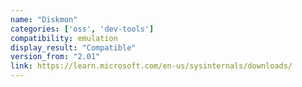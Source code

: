 ```yaml
---
name: "Diskmon"
categories: ['oss', 'dev-tools']
compatibility: emulation
display_result: "Compatible"
version_from: "2.01"
link: https://learn.microsoft.com/en-us/sysinternals/downloads/
---
```

